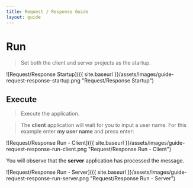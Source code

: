 ```yaml
---
title: Request / Response Guide
layout: guide
---
```

<script src="{{ site.baseurl }}/assets/js/guide-request-response.js"></script>
<script>shuttle.guideData.selectedItemName = 'guide-request-response-run'</script>
# Run

> Set both the client and server projects as the startup.

![Request/Response Startup]({{ site.baseurl }}/assets/images/guide-request-response-startup.png "Request/Response Startup")

## Execute

> Execute the application.

> The **client** application will wait for you to input a user name.  For this example enter **my user name** and press enter:

![Request/Response Run - Client]({{ site.baseurl }}/assets/images/guide-request-response-run-client.png "Request/Response Run - Client")

<div class='alert alert-info'>You will observe that the <strong>server</strong> application has processed the message.</div>

![Request/Response Run - Server]({{ site.baseurl }}/assets/images/guide-request-response-run-server.png "Request/Response Run - Server")